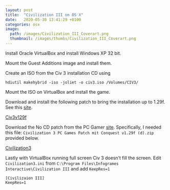 ```yaml
---
layout: post
title:  "Civilization III on OS X"
date:   2020-05-30 13:41:29 +0100
categories: osx
image:
  path: /images/Civilization_III_Coverart.png
  thumbnail: /images/thumbs/Civilization_III_Coverart.png
---
```

Install Oracle VirtualBox and install Windows XP 32 bit.

Mount the Guest Additions image and install them.

Create an ISO from the Civ 3 installation CD using

    hdiutil makehybrid -iso -joliet -o civ3.iso /Volumes/CIV3/

Mount the ISO on VirtualBox and install the game.

Download and install the following patch to bring the installation up to 1.29f. See this [site](https://support.2k.com/hc/en-us/articles/201333523-Civilization-III-1-29f-Patch).

[Civ3v129f](/downloads/Civ3v129f.zip)

Download the No CD patch from the PC Gamer [site](https://www.pcgames.de/Civilization-3-Spiel-20090/News/Probleme-mit-Civ-3-Vollversion-Hier-gibts-Abhilfe-401682/). Specifically, I needed this file: `Civilization 3 PC Games Patch mit Conquest v1.29f (d).zip` provided below.

[Civilization3](/downloads/Civilization3.zip)

Lastly with VirtualBox running full screen Civ 3 doesn’t fill the screen. Edit `Civilization3.ini` from `C:\Program Files\Infogrames Interactive\Civilization III` and add `KeepRes=1`

    [Civilizaion III]
    KeepRes=1
